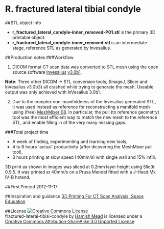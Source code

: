 R. fractured lateral tibial condyle
================================

##STL object info
- **r_fractured_lateral_condyle-inner_removed-P01.stl** is the primary 3D printable object.
- **r_fractured_lateral_condyle-inner_removed.stl** is an intermediate-stage, reference STL as generated by Invesalius.

##Production notes
###Workflow
1. DICOM format CT scan data was converted to STL mesh using the open source software [Invesalius](http://www.cti.gov.br/invesalius/) [v3.0b1](http://svn.softwarepublico.gov.br/trac/invesalius/wiki/downloads/3.0-beta-1).

 **Note:** Three other DICOM -> STL conversion tools, (ImageJ, Slicer and InVesalius v3.0b3) all crashed while trying to generate the mesh. Useable output was only achieved with InVesalius 3.0b1.

2. Due to the complex non-manifoldness of the Invesalius generated STL, it was used instead as reference for reconstructing a manifold mesh using (free) [MeshMixer 08](http://www.meshmixer.com/). In particular, the pull (to reference geometry) tool was the most efficient way to match the new mesh to the reference STL, and enable filling in of the very many missing gaps.

###Total project time
- A week of finding, experimenting and learning new tools,
- 4 to 6 hours 'actual' productivity (after dicovering the MeshMixer pull tool),
- 3 hours printing at slow speed (40mm/s) with single wall and 15% infill.

3D print as shown in images was sliced at 0.2mm layer height using Slic3r 0.9.5. It was printed at 40mm/s on a Prusa Mendel fitted with a J-Head Mk IV-B hotend.

##First Printed
2012-11-17

##Inspiration and guidance
[3D Printing For CT Scan Analysis, Space Education](http://makezine.com/2012/05/01/3d-printing-improves-ct-scan-analysis-space-education/)

##License
<a rel="license" href="http://creativecommons.org/licenses/by-sa/3.0/"><img alt="Creative Commons License" style="border-width:0" src="http://i.creativecommons.org/l/by-sa/3.0/88x31.png" /></a><br /><span xmlns:dct="http://purl.org/dc/terms/" property="dct:title">fractured-lateral-tibial-condyle</span> by <a xmlns:cc="http://creativecommons.org/ns#" href="https://github.com/hairykiwi/fractured-lateral-tibial-condyle/" property="cc:attributionName" rel="cc:attributionURL">Hamish Mead</a> is licensed under a <a rel="license" href="http://creativecommons.org/licenses/by-sa/3.0/">Creative Commons Attribution-ShareAlike 3.0 Unported License</a>.


